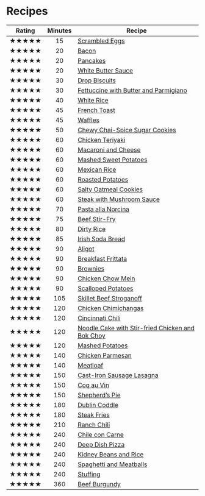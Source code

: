 # Recipes

Rating | Minutes | Recipe
:----:|:---:| ---
★★★★★ |  15 | [Scrambled Eggs](scrambled-eggs.md)
★★★★★ |  20 | [Bacon](bacon.md)
★★★★★ |  20 | [Pancakes](pancakes.md)
★★★★★ |  20 | [White Butter Sauce](white-butter-sauce.md)
★★★★★ |  30 | [Drop Biscuits](breads/drop-biscuits.md)
★★★★★ |  30 | [Fettuccine with Butter and Parmigiano](fettuccine-with-butter-and-parmigiano.md)
★★★★★ |  40 | [White Rice](white-rice.md)
★★★★★ |  45 | [French Toast](french-toast.md)
★★★★★ |  45 | [Waffles](waffles.md)
★★★★★ |  50 | [Chewy Chai-Spice Sugar Cookies](cookies/chewy-chai-spice-sugar.md)
★★★★★ |  60 | [Chicken Teriyaki](chicken-teriyaki.md)
★★★★★ |  60 | [Macaroni and Cheese](macaroni-and-cheese.md)
★★★★★ |  60 | [Mashed Sweet Potatoes](mashed-sweet-potatoes.md)
★★★★★ |  60 | [Mexican Rice](mexican-rice.md)
★★★★★ |  60 | [Roasted Potatoes](roasted-potatoes.md)
★★★★★ |  60 | [Salty Oatmeal Cookies](cookies/salty-oatmeal-cookies.md)
★★★★★ |  60 | [Steak with Mushroom Sauce](steak-with-mushroom-sauce.md)
★★★★★ |  70 | [Pasta alla Norcina](pasta-alla-norcina.md)
★★★★★ |  75 | [Beef Stir-Fry](beef-stir-fry.md)
★★★★★ |  80 | [Dirty Rice](dirty-rice.md)
★★★★★ |  85 | [Irish Soda Bread](breads/irish-soda-bread.md)
★★★★★ |  90 | [Aligot](aligot.md)
★★★★★ |  90 | [Breakfast Frittata](breakfast-frittata.md)
★★★★★ |  90 | [Brownies](desserts/browines.md)
★★★★★ |  90 | [Chicken Chow Mein](chicken-chow-mein.md)
★★★★★ |  90 | [Scalloped Potatoes](scalloped-potatoes.md)
★★★★★ | 105 | [Skillet Beef Stroganoff](skillet-beef-stroganoff.md)
★★★★★ | 120 | [Chicken Chimichangas](chicken-chimichangas.md)
★★★★★ | 120 | [Cincinnati Chili](cincinnati-chili.md)
★★★★★ | 120 | [Noodle Cake with Stir-fried Chicken and Bok Choy](noodle-cake-with-stir-fried-chicken-and-bok-choy.md)
★★★★★ | 120 | [Mashed Potatoes](mashed-potatoes.md)
★★★★★ | 140 | [Chicken Parmesan](chicken-parmesan.md)
★★★★★ | 140 | [Meatloaf](meatloaf.md)
★★★★★ | 150 | [Cast-Iron Sausage Lasagna](cast-iron-sausage-lasagna.md)
★★★★★ | 150 | [Coq au Vin](coq-au-vin.md)
★★★★★ | 150 | [Shepherd’s Pie](shepherd’s-pie.md)
★★★★★ | 180 | [Dublin Coddle](dublin-coddle.md)
★★★★★ | 180 | [Steak Fries](steak-fries.md)
★★★★★ | 210 | [Ranch Chili](ranch-chili.md)
★★★★★ | 240 | [Chile con Carne](chile-con-carne.md)
★★★★★ | 240 | [Deep Dish Pizza](deep-dish-pizza.md)
★★★★★ | 240 | [Kidney Beans and Rice](kidney-beans-and-rice.md)
★★★★★ | 240 | [Spaghetti and Meatballs](spaghetti-and-meatballs.md)
★★★★★ | 240 | [Stuffing](stuffing.md)
★★★★★ | 360 | [Beef Burgundy](beef-burgundy.md)
